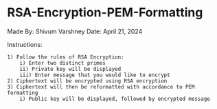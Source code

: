 # RSA-Encryption-PEM-Formatting
Made By: Shivum Varshney
Date: April 21, 2024

Instructions:
    
    1) Follow the rules of RSA Encryption:    
        i) Enter two distinct primes
        ii) Private key will be displayed
        iii) Enter message that you would like to encrypt
    2) Ciphertext will be encrypted using RSA encryption
    3) Ciphertext will then be reformatted with accordance to PEM formatting
        i) Public key will be displayed, followed by encrypted message
